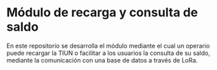 # Módulo de recarga y consulta de saldo

En este repositorio se desarrolla el módulo mediante el cual un operario puede recargar la TIUN o facilitar a los usuarios la consulta de su saldo, mediante la comunicación con una base de datos a través de LoRa.



